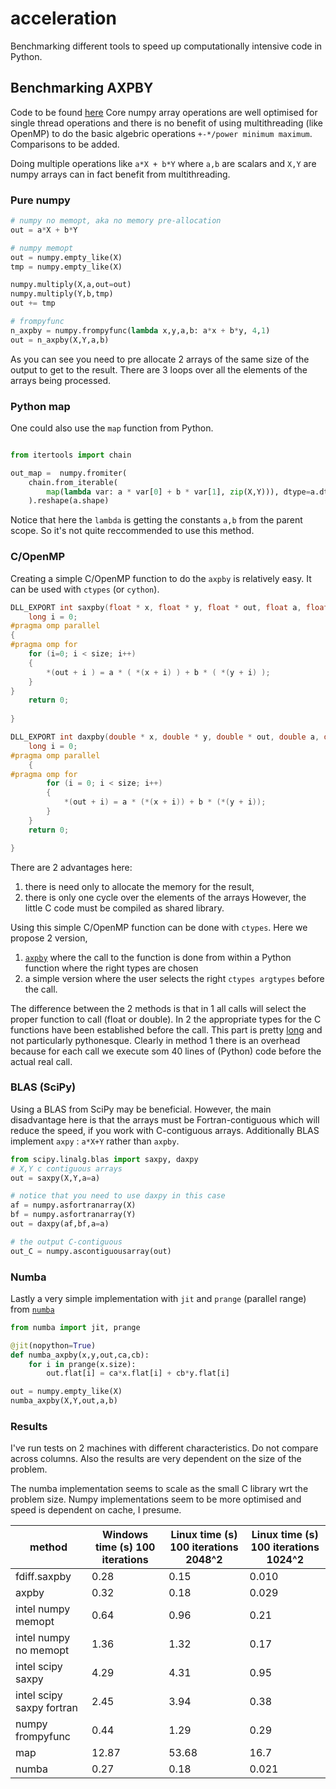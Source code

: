 # acceleration
Benchmarking different tools to speed up computationally intensive code in Python.

## Benchmarking AXPBY

Code to be found [here](https://github.com/paskino/acceleration/blob/master/src/parallel_algebra.py)
Core numpy array operations are well optimised for single thread operations and there is no benefit of using multithreading (like OpenMP) to do the basic algebric operations `+-*/power minimum maximum`. Comparisons to be added.

Doing multiple operations like `a*X + b*Y` where `a,b` are scalars and `X,Y` are numpy arrays can in fact benefit from multithreading. 

### Pure numpy

```python
# numpy no memopt, aka no memory pre-allocation
out = a*X + b*Y

# numpy memopt
out = numpy.empty_like(X)
tmp = numpy.empty_like(X)

numpy.multiply(X,a,out=out)
numpy.multiply(Y,b,tmp)
out += tmp

# frompyfunc
n_axpby = numpy.frompyfunc(lambda x,y,a,b: a*x + b*y, 4,1)
out = n_axpby(X,Y,a,b)
```

As you can see you need to pre allocate 2 arrays of the same size of the output to get to the result. There are 3 loops over all the elements of the arrays being processed. 

### Python map

One could also use the `map` function from Python. 

```python

from itertools import chain

out_map =  numpy.fromiter(
    chain.from_iterable(
        map(lambda var: a * var[0] + b * var[1], zip(X,Y))), dtype=a.dtype
	).reshape(a.shape)

```

Notice that here the `lambda` is getting the constants `a,b` from the parent scope. So it's not quite reccommended to use this method.

### C/OpenMP

Creating a simple C/OpenMP function to do the `axpby` is relatively easy. It can be used with `ctypes` (or `cython`).

```c
DLL_EXPORT int saxpby(float * x, float * y, float * out, float a, float b, long size){
    long i = 0;
#pragma omp parallel
{
#pragma omp for
    for (i=0; i < size; i++)
    {
        *(out + i ) = a * ( *(x + i) ) + b * ( *(y + i) ); 
    }
}
    return 0;
    
}

DLL_EXPORT int daxpby(double * x, double * y, double * out, double a, double b, long size) {
	long i = 0;
#pragma omp parallel
	{
#pragma omp for
		for (i = 0; i < size; i++)
		{
			*(out + i) = a * (*(x + i)) + b * (*(y + i));
		}
	}
	return 0;

}
```

There are 2 advantages here: 
1. there is need only to allocate the memory for the result, 
2. there is only one cycle over the elements of the arrays
However, the little C code must be compiled as shared library.

Using this simple C/OpenMP function can be done with `ctypes`. Here we propose 2 version, 
1. [`axpby`](https://github.com/paskino/acceleration/blob/master/src/parallel_algebra.py#L31) where the call to the function is done from within a Python function where the right types are chosen
2. a simple version where the user selects the right `ctypes argtypes` before the call. 

The difference between the 2 methods is that in 1 all calls will select the proper function to call (float or double). In 2 the appropriate types for the C functions have been established before the call. This part is pretty [long](https://github.com/paskino/acceleration/blob/master/src/parallel_algebra.py#L34L71) and not particularly pythonesque. Clearly in method 1 there is an overhead because for each call we execute som 40 lines of (Python) code before the actual real call. 

### BLAS (SciPy)

Using a BLAS from SciPy may be beneficial. However, the main disadvantage here is that the arrays must be Fortran-contiguous which will reduce the speed, if you work with C-contiguous arrays. Additionally BLAS implement `axpy` : `a*X+Y` rather than `axpby`.

```python
from scipy.linalg.blas import saxpy, daxpy
# X,Y c contiguous arrays
out = saxpy(X,Y,a=a)

# notice that you need to use daxpy in this case
af = numpy.asfortranarray(X)
bf = numpy.asfortranarray(Y)
out = daxpy(af,bf,a=a)

# the output C-contiguous
out_C = numpy.ascontiguousarray(out)
```
### Numba

Lastly a very simple implementation with `jit` and `prange` (parallel range) from [`numba`](https://numba.pydata.org/)

```python
from numba import jit, prange

@jit(nopython=True)
def numba_axpby(x,y,out,ca,cb):
    for i in prange(x.size):
        out.flat[i] = ca*x.flat[i] + cb*y.flat[i]

out = numpy.empty_like(X)
numba_axpby(X,Y,out,a,b)


```

### Results

I've run tests on 2 machines with different characteristics. Do not compare across columns.
Also the results are very dependent on the size of the problem. 

The numba implementation seems to scale as the small C library wrt the problem size. Numpy implementations seem to be more optimised and speed is dependent on cache, I presume.

|method|Windows time (s) 100 iterations|Linux time (s) 100 iterations 2048^2 |Linux time (s) 100 iterations 1024^2 |
|--|--|--|--|
|fdiff.saxpby| 0.28| 0.15 |0.010|
|axpby |0.32| 0.18 |0.029|
|intel numpy memopt |0.64| 0.96 |0.21 |
|intel numpy no memopt |1.36| 1.32 |0.17 |
|intel scipy saxpy |4.29| 4.31 |0.95 |
|intel scipy saxpy fortran |2.45| 3.94 |0.38 |
|numpy frompyfunc | 0.44| 1.29 |0.29 |
|map |12.87| 53.68 |16.7 |
|numba| 0.27| 0.18 |0.021 |
